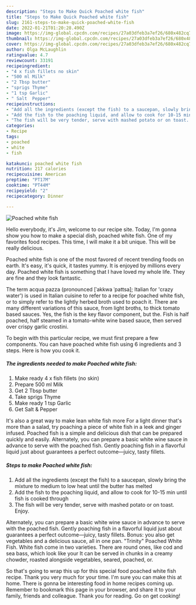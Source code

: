 ```yaml
---
description: "Steps to Make Quick Poached white fish"
title: "Steps to Make Quick Poached white fish"
slug: 2161-steps-to-make-quick-poached-white-fish
date: 2022-01-21T01:20:28.490Z
image: https://img-global.cpcdn.com/recipes/27a03dfeb3a7ef26/680x482cq70/poached-white-fish-recipe-main-photo.jpg
thumbnail: https://img-global.cpcdn.com/recipes/27a03dfeb3a7ef26/680x482cq70/poached-white-fish-recipe-main-photo.jpg
cover: https://img-global.cpcdn.com/recipes/27a03dfeb3a7ef26/680x482cq70/poached-white-fish-recipe-main-photo.jpg
author: Olga McLaughlin
ratingvalue: 4.7
reviewcount: 33191
recipeingredient:
- "4 x fish fillets no skin"
- "500 ml Milk"
- "2 Tbsp butter"
- "sprigs Thyme"
- "1 tsp Garlic"
- " Salt  Pepper"
recipeinstructions:
- "Add all the ingredients (except the fish) to a saucepan, slowly bring the mixture to medium to low heat until the butter has melted"
- "Add the fish to the poaching liquid, and allow to cook for 10-15 min until fish is cooked through"
- "The fish will be very tender, serve with mashed potato or on toast. Enjoy."
categories:
- Recipe
tags:
- poached
- white
- fish

katakunci: poached white fish 
nutrition: 217 calories
recipecuisine: American
preptime: "PT17M"
cooktime: "PT44M"
recipeyield: "2"
recipecategory: Dinner

---
```



![Poached white fish](https://img-global.cpcdn.com/recipes/27a03dfeb3a7ef26/680x482cq70/poached-white-fish-recipe-main-photo.jpg)

Hello everybody, it's Jim, welcome to our recipe site. Today, I'm gonna show you how to make a special dish, poached white fish. One of my favorites food recipes. This time, I will make it a bit unique. This will be really delicious.

Poached white fish is one of the most favored of recent trending foods on earth. It's easy, it's quick, it tastes yummy. It is enjoyed by millions every day. Poached white fish is something that I have loved my whole life. They are fine and they look fantastic.

The term acqua pazza (pronounced [ˈakkwa ˈpattsa]; Italian for &#39;crazy water&#39;) is used in Italian cuisine to refer to a recipe for poached white fish, or to simply refer to the lightly herbed broth used to poach it. There are many different variations of this sauce, from light broths, to thick tomato based sauces. Yes, the fish is the key flavor component, but the. Fish is half poached, half steamed in a tomato-white wine based sauce, then served over crispy garlic crostini.


To begin with this particular recipe, we must first prepare a few components. You can have poached white fish using 6 ingredients and 3 steps. Here is how you cook it.

<!--inarticleads1-->

##### The ingredients needed to make Poached white fish:

1. Make ready 4 x fish fillets (no skin)
1. Prepare 500 ml Milk
1. Get 2 Tbsp butter
1. Take sprigs Thyme
1. Make ready 1 tsp Garlic
1. Get  Salt &amp; Pepper


It&#39;s also a great way to make lean white fish more For a light dinner that&#39;s more than a salad, try poaching a piece of white fish in a leek and ginger infused. Poached fish is a simple and delicious dish that can be prepared quickly and easily. Alternately, you can prepare a basic white wine sauce in advance to serve with the poached fish. Gently poaching fish in a flavorful liquid just about guarantees a perfect outcome—juicy, tasty fillets. 

<!--inarticleads2-->

##### Steps to make Poached white fish:

1. Add all the ingredients (except the fish) to a saucepan, slowly bring the mixture to medium to low heat until the butter has melted
1. Add the fish to the poaching liquid, and allow to cook for 10-15 min until fish is cooked through
1. The fish will be very tender, serve with mashed potato or on toast. Enjoy.


Alternately, you can prepare a basic white wine sauce in advance to serve with the poached fish. Gently poaching fish in a flavorful liquid just about guarantees a perfect outcome—juicy, tasty fillets. Bonus: you also get vegetables and a delicious sauce, all in one pan. &#34;Trinity&#34; Poached White Fish. White fish come in two varieties. There are round ones, like cod and sea bass, which look like your It can be served in chunks in a creamy chowder, roasted alongside vegetables, seared, poached, or. 

So that's going to wrap this up for this special food poached white fish recipe. Thank you very much for your time. I'm sure you can make this at home. There is gonna be interesting food in home recipes coming up. Remember to bookmark this page in your browser, and share it to your family, friends and colleague. Thank you for reading. Go on get cooking!
